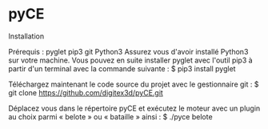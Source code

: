# pyCE
Installation

Prérequis :
pyglet
pip3
git
Python3
Assurez vous d'avoir installé Python3 sur votre machine.
Vous pouvez en suite installer pyglet avec l'outil pip3 à partir d'un terminal avec la commande suivante :
$ pip3 install pyglet

Téléchargez maintenant le code source du projet avec le gestionnaire git :
$ git clone https://github.com/digitex3d/pyCE.git

Déplacez vous dans le répertoire pyCE et exécutez le moteur avec un plugin au choix parmi « belote » ou « bataille » ainsi :
$ ./pyce belote
